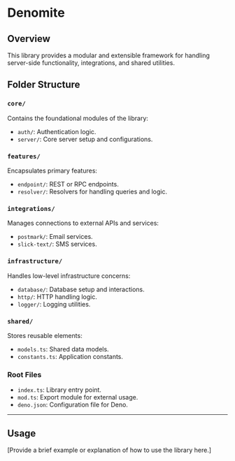 # Denomite

## Overview
This library provides a modular and extensible framework for handling server-side functionality, integrations, and shared utilities.

## Folder Structure

### `core/`
Contains the foundational modules of the library:
- `auth/`: Authentication logic.
- `server/`: Core server setup and configurations.

### `features/`
Encapsulates primary features:
- `endpoint/`: REST or RPC endpoints.
- `resolver/`: Resolvers for handling queries and logic.

### `integrations/`
Manages connections to external APIs and services:
- `postmark/`: Email services.
- `slick-text/`: SMS services.

### `infrastructure/`
Handles low-level infrastructure concerns:
- `database/`: Database setup and interactions.
- `http/`: HTTP handling logic.
- `logger/`: Logging utilities.

### `shared/`
Stores reusable elements:
- `models.ts`: Shared data models.
- `constants.ts`: Application constants.

### Root Files
- `index.ts`: Library entry point.
- `mod.ts`: Export module for external usage.
- `deno.json`: Configuration file for Deno.

---

## Usage
[Provide a brief example or explanation of how to use the library here.]
